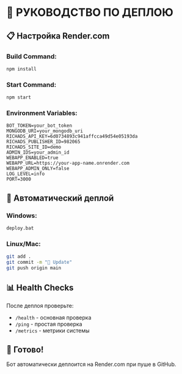 # 🚀 РУКОВОДСТВО ПО ДЕПЛОЮ

## 📋 Настройка Render.com

### Build Command:
```bash
npm install
```

### Start Command:
```bash
npm start
```

### Environment Variables:
```env
BOT_TOKEN=your_bot_token
MONGODB_URI=your_mongodb_uri
RICHADS_API_KEY=6d0734893c941affcca49d54e05193da
RICHADS_PUBLISHER_ID=982065
RICHADS_SITE_ID=demo
ADMIN_IDS=your_admin_id
WEBAPP_ENABLED=true
WEBAPP_URL=https://your-app-name.onrender.com
WEBAPP_ADMIN_ONLY=false
LOG_LEVEL=info
PORT=3000
```

## 🔧 Автоматический деплой

### Windows:
```bash
deploy.bat
```

### Linux/Mac:
```bash
git add .
git commit -m "🚀 Update"
git push origin main
```

## 📊 Health Checks

После деплоя проверьте:
- `/health` - основная проверка
- `/ping` - простая проверка
- `/metrics` - метрики системы

## 🎯 Готово!

Бот автоматически деплоится на Render.com при пуше в GitHub.

